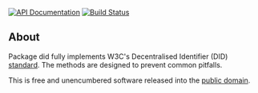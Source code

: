 [![API Documentation](https://godoc.org/github.com/pascaldekloe/did?status.svg)](https://godoc.org/github.com/pascaldekloe/did)
[![Build Status](https://github.com/pascaldekloe/did/actions/workflows/go.yml/badge.svg)](https://github.com/pascaldekloe/did/actions/workflows/go.yml)

## About

Package did fully implements W3C's Decentralised Identifier (DID)
[standard](https://www.w3.org/TR/did-core/). The methods are designed to prevent
common pitfalls.

This is free and unencumbered software released into the
[public domain](https://creativecommons.org/publicdomain/zero/1.0).

